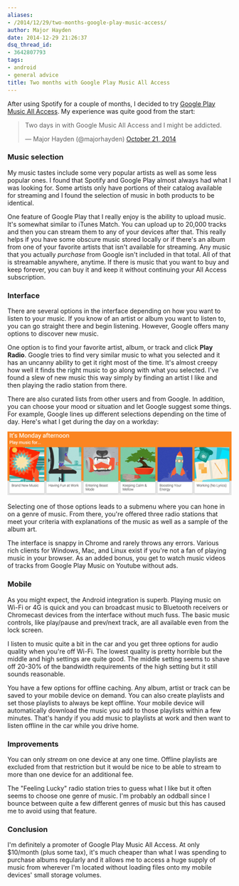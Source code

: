 ```yaml
---
aliases:
- /2014/12/29/two-months-google-play-music-access/
author: Major Hayden
date: 2014-12-29 21:26:37
dsq_thread_id:
- 3642807793
tags:
- android
- general advice
title: Two months with Google Play Music All Access
---
```


After using Spotify for a couple of months, I decided to try [Google Play Music All Access][1]. My experience was quite good from the start:

<blockquote class="twitter-tweet tw-align-center" width="500">
  <p>
    Two days in with Google Music All Access and I might be addicted.
  </p>

  <p>
    &mdash; Major Hayden (@majorhayden) <a href="https://twitter.com/majorhayden/status/524657654057029633">October 21, 2014</a>
  </p>
</blockquote>



### Music selection

My music tastes include some very popular artists as well as some less popular ones. I found that Spotify and Google Play almost always had what I was looking for. Some artists only have portions of their catalog available for streaming and I found the selection of music in both products to be identical.

One feature of Google Play that I really enjoy is the ability to upload music. It's somewhat similar to iTunes Match. You can upload up to 20,000 tracks and then you can stream them to any of your devices after that. This really helps if you have some obscure music stored locally or if there's an album from one of your favorite artists that isn't available for streaming. Any music that you actually _purchase_ from Google isn't included in that total. All of that is streamable anywhere, anytime. If there is music that you want to buy and keep forever, you can buy it and keep it without continuing your All Access subscription.

### Interface

There are several options in the interface depending on how you want to listen to your music. If you know of an artist or album you want to listen to, you can go straight there and begin listening. However, Google offers many options to discover new music.

One option is to find your favorite artist, album, or track and click **Play Radio**. Google tries to find very similar music to what you selected and it has an uncanny ability to get it right most of the time. It's almost creepy how well it finds the right music to go along with what you selected. I've found a slew of new music this way simply by finding an artist I like and then playing the radio station from there.

There are also curated lists from other users and from Google. In addition, you can choose your mood or situation and let Google suggest some things. For example, Google lines up different selections depending on the time of day. Here's what I get during the day on a workday:

![2]

Selecting one of those options leads to a submenu where you can hone in on a genre of music. From there, you're offered three radio stations that meet your criteria with explanations of the music as well as a sample of the album art.

The interface is snappy in Chrome and rarely throws any errors. Various rich clients for Windows, Mac, and Linux exist if you're not a fan of playing music in your browser. As an added bonus, you get to watch music videos of tracks from Google Play Music on Youtube without ads.

### Mobile

As you might expect, the Android integration is superb. Playing music on Wi-Fi or 4G is quick and you can broadcast music to Bluetooth receivers or Chromecast devices from the interface without much fuss. The basic music controls, like play/pause and prev/next track, are all available even from the lock screen.

I listen to music quite a bit in the car and you get three options for audio quality when you're off Wi-Fi. The lowest quality is pretty horrible but the middle and high settings are quite good. The middle setting seems to shave off 20-30% of the bandwidth requirements of the high setting but it still sounds reasonable.

You have a few options for offline caching. Any album, artist or track can be saved to your mobile device on demand. You can also create playlists and set those playlists to always be kept offline. Your mobile device will automatically download the music you add to those playlists within a few minutes. That's handy if you add music to playlists at work and then want to listen offline in the car while you drive home.

### Improvements

You can only _stream_ on one device at any one time. Offline playlists are excluded from that restriction but it would be nice to be able to stream to more than one device for an additional fee.

The "Feeling Lucky" radio station tries to guess what I like but it often seems to choose one genre of music. I'm probably an oddball since I bounce between quite a few different genres of music but this has caused me to avoid using that feature.

### Conclusion

I'm definitely a promoter of Google Play Music All Access. At only $10/month (plus some tax), it's much cheaper than what I was spending to purchase albums regularly and it allows me to access a huge supply of music from wherever I'm located without loading files onto my mobile devices' small storage volumes.

 [1]: https://play.google.com/about/music/allaccess/#/
 [2]: /wp-content/uploads/2014/12/google_music_mood_selections.png
